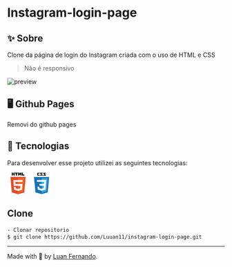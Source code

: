 # Instagram-login-page

## ✨ Sobre
Clone da página de login do Instagram criada com o uso de HTML e CSS 
> Não é responsivo

![preview](https://user-images.githubusercontent.com/79935555/209581675-24f63c5f-43c0-4b3b-b2a5-b2ab746581f3.png)

## 🖥️ Github Pages
Removi do github pages



## 💼 Tecnologias
Para desenvolver esse projeto utilizei as seguintes tecnologias:

<code><img height="50" src="https://raw.githubusercontent.com/github/explore/80688e429a7d4ef2fca1e82350fe8e3517d3494d/topics/html/html.png"></code>
<code><img height="50" src="https://raw.githubusercontent.com/github/explore/80688e429a7d4ef2fca1e82350fe8e3517d3494d/topics/css/css.png"></code>

## Clone

    - Clonar repositorio 
    $ git clone https://github.com/Luuan11/instagram-login-page.git

---

Made with 💜 by [Luan Fernando](https://www.linkedin.com/in/luan-fernando/).
